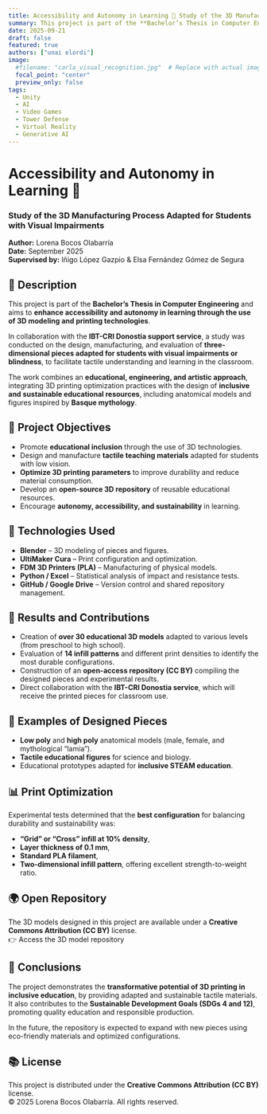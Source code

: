 ```yaml
---
title: Accessibility and Autonomy in Learning 🧩 Study of the 3D Manufacturing Process Adapted for Students with Visual Impairments
summary: This project is part of the **Bachelor’s Thesis in Computer Engineering** and aims to **enhance accessibility and autonomy in learning through the use of 3D modeling and printing technologies**.  
date: 2025-09-21
draft: false
featured: true
authors: ["unai elordi"]
image:
  #filename: "carla_visual_recognition.jpg"  # Replace with actual image file name
  focal_point: "center"
  preview_only: false
tags:
  - Unity
  - AI
  - Video Games
  - Tower Defense
  - Virtual Reality
  - Generative AI
---
```




# Accessibility and Autonomy in Learning 🧩  
### Study of the 3D Manufacturing Process Adapted for Students with Visual Impairments

**Author:** Lorena Bocos Olabarría  
**Date:** September 2025  
**Supervised by:** Iñigo López Gazpio & Elsa Fernández Gómez de Segura  

## 🧠 Description

This project is part of the **Bachelor’s Thesis in Computer Engineering** and aims to **enhance accessibility and autonomy in learning through the use of 3D modeling and printing technologies**.  

In collaboration with the **IBT-CRI Donostia support service**, a study was conducted on the design, manufacturing, and evaluation of **three-dimensional pieces adapted for students with visual impairments or blindness**, to facilitate tactile understanding and learning in the classroom.  

The work combines an **educational, engineering, and artistic approach**, integrating 3D printing optimization practices with the design of **inclusive and sustainable educational resources**, including anatomical models and figures inspired by **Basque mythology**.

## 🎯 Project Objectives

- Promote **educational inclusion** through the use of 3D technologies.  
- Design and manufacture **tactile teaching materials** adapted for students with low vision.  
- **Optimize 3D printing parameters** to improve durability and reduce material consumption.  
- Develop an **open-source 3D repository** of reusable educational resources.  
- Encourage **autonomy, accessibility, and sustainability** in learning.

## 🧩 Technologies Used

- **Blender** – 3D modeling of pieces and figures.  
- **UltiMaker Cura** – Print configuration and optimization.  
- **FDM 3D Printers (PLA)** – Manufacturing of physical models.  
- **Python / Excel** – Statistical analysis of impact and resistance tests.  
- **GitHub / Google Drive** – Version control and shared repository management.  

## 🧱 Results and Contributions

- Creation of **over 30 educational 3D models** adapted to various levels (from preschool to high school).  
- Evaluation of **14 infill patterns** and different print densities to identify the most durable configurations.  
- Construction of an **open-access repository (CC BY)** compiling the designed pieces and experimental results.  
- Direct collaboration with the **IBT-CRI Donostia service**, which will receive the printed pieces for classroom use.  

## 🔬 Examples of Designed Pieces

- **Low poly** and **high poly** anatomical models (male, female, and mythological “lamia”).  
- **Tactile educational figures** for science and biology.  
- Educational prototypes adapted for **inclusive STEAM education**.

## 📊 Print Optimization

Experimental tests determined that the **best configuration** for balancing durability and sustainability was:  
- **“Grid” or “Cross” infill at 10% density**,  
- **Layer thickness of 0.1 mm**,  
- **Standard PLA filament**,  
- **Two-dimensional infill pattern**, offering excellent strength-to-weight ratio.  


## 🌍 Open Repository

The 3D models designed in this project are available under a **Creative Commons Attribution (CC BY)** license.  
👉 Access the 3D model repository

## 🧾 Conclusions

The project demonstrates the **transformative potential of 3D printing in inclusive education**, by providing adapted and sustainable tactile materials.  
It also contributes to the **Sustainable Development Goals (SDGs 4 and 12)**, promoting quality education and responsible production.  

In the future, the repository is expected to expand with new pieces using eco-friendly materials and optimized configurations.

## 📚 License

This project is distributed under the **Creative Commons Attribution (CC BY)** license.  
© 2025 Lorena Bocos Olabarría. All rights reserved.
